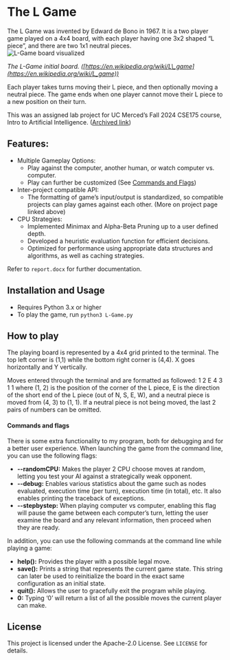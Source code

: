 # The L Game

The L Game was invented by Edward de Bono in 1967\. It is a two player game played on a 4x4 board, with each player having one 3x2 shaped “L piece”, and there are two 1x1 neutral pieces.   
![L-Game board visualized](https://upload.wikimedia.org/wikipedia/commons/thumb/8/82/L_Game_start_position.svg/330px-L_Game_start_position.svg.png)

*The L-Game initial board. ([https://en.wikipedia.org/wiki/L\_game](https://en.wikipedia.org/wiki/L_game))*

Each player takes turns moving their L piece, and then optionally moving a neutral piece. The game ends when one player cannot move their L piece to a new position on their turn.

This was an assigned lab project for UC Merced’s Fall 2024 CSE175 course, Intro to Artificial Intelligence. ([Archived link](http://web.archive.org/web/20241211222812/https://faculty.ucmerced.edu/mcarreira-perpinan/teaching/CSE175/L-game.html))

## Features:

* Multiple Gameplay Options:  
  * Play against the computer, another human, or watch computer vs. computer.  
  * Play can further be customized (See [Commands and Flags](https://github.com/James-Dyer/L-game/blob/main/README.md#commands-and-flags))  
* Inter-project compatible API:  
  * The formatting of game’s input/output is standardized, so compatible projects can play games against each other. (More on project page linked above)  
* CPU Strategies:  
  * Implemented Minimax and Alpha-Beta Pruning up to a user defined depth.  
  * Developed a heuristic evaluation function for efficient decisions.  
  * Optimized for performance using appropriate data structures and algorithms, as well as caching strategies.

Refer to `report.docx` for further documentation.

## Installation and Usage

* Requires Python 3.x or higher  
* To play the game, run `python3 L-Game.py`

## How to play

The playing board is represented by a 4x4 grid printed to the terminal. The top left corner is (1,1) while the bottom right corner is (4,4). X goes horizontally and Y vertically.

Moves entered through the terminal and are formatted as followed: 1 2 E 4 3 1 1 where (1, 2\) is the position of the corner of the L piece, E is the direction of the short end of the L piece (out of N, S, E, W), and a neutral piece is moved from (4, 3\) to (1, 1). If a neutral piece is not being moved, the last 2 pairs of numbers can be omitted.

#### Commands and flags

There is some extra functionality to my program, both for debugging and for a better user experience. When launching the game from the command line, you can use the following flags:

* **\--randomCPU:** Makes the player 2 CPU choose moves at random, letting you test your AI against a strategically weak opponent.  
* **\--debug:** Enables various statistics about the game such as nodes evaluated, execution time (per turn), execution time (in total), etc. It also enables printing the traceback of exceptions.  
* **\--stepbystep:** When playing computer vs computer, enabling this flag will pause the game between each computer’s turn, letting the user examine the board and any relevant information, then proceed when they are ready.


In addition, you can use the following commands at the command line while playing a game:

* **help():** Provides the player with a possible legal move.  
* **save():** Prints a string that represents the current game state. This string can later be used to reinitialize the board in the exact same configuration as an initial state.  
* **quit():** Allows the user to gracefully exit the program while playing.  
* **0:** Typing ‘0’ will return a list of all the possible moves the current player can make.

## License

This project is licensed under the Apache-2.0 License. See `LICENSE` for details.
